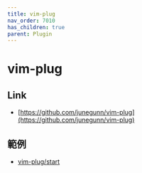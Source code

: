```yaml
---
title: vim-plug
nav_order: 7010
has_children: true
parent: Plugin
---
```


# vim-plug


## Link

* [https://github.com/junegunn/vim-plug](https://github.com/junegunn/vim-plug)


## 範例

* [vim-plug/start](https://github.com/samwhelp/note-about-vim/tree/gh-pages/_demo/adjustment/plugin/vim-plug/start)

